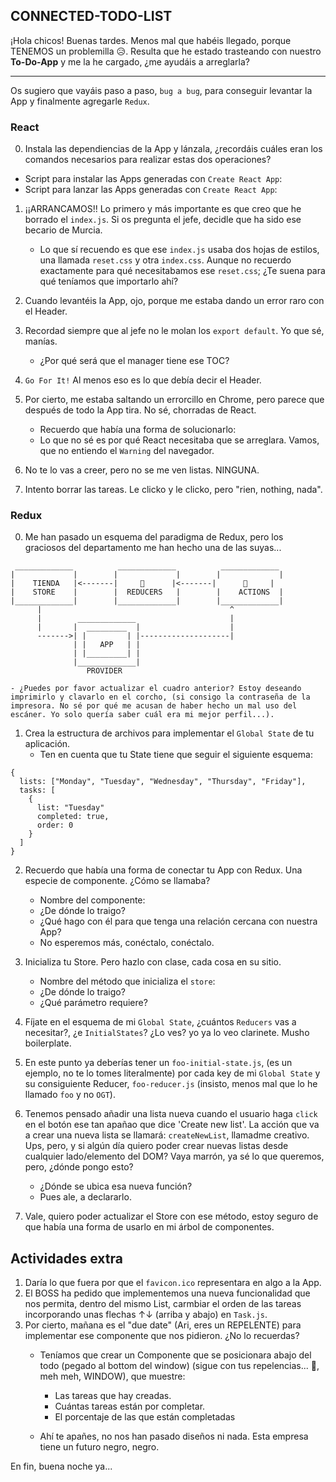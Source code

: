 ## CONNECTED-TODO-LIST

¡Hola chicos! Buenas tardes. Menos mal que habéis llegado, porque TENEMOS un problemilla 😥.
Resulta que he estado trasteando con nuestro **To-Do-App** y me la he cargado, ¿me ayudáis a arreglarla?

---
Os sugiero que vayáis paso a paso, `bug a bug`, para conseguir levantar la App y finalmente agregarle `Redux`.

### React
0. Instala las dependiencias de la App y lánzala, ¿recordáis cuáles eran los comandos necesarios para realizar estas dos operaciones?
* Script para instalar las Apps generadas con `Create React App`:
* Script para lanzar las Apps generadas con `Create React App`:

1. ¡¡ARRANCAMOS!! Lo primero y más importante es que creo que he borrado el `index.js`. Si os pregunta el jefe, decidle que ha sido ese becario de Murcia.
    - Lo que sí recuendo es que ese `index.js` usaba dos hojas de estilos, una llamada `reset.css` y otra `index.css`. Aunque no recuerdo exactamente para qué necesitabamos ese `reset.css`;
    ¿Te suena para qué teníamos que importarlo ahí?

2. Cuando levantéis la App, ojo, porque me estaba dando un error raro con el Header.

3. Recordad siempre que al jefe no le molan los `export default`. Yo que sé, manías.
    - ¿Por qué será que el manager tiene ese TOC?

4. `Go For It!` Al menos eso es lo que debía decir el Header.

5. Por cierto, me estaba saltando un errorcillo en Chrome, pero parece que después de todo la App tira. No sé, chorradas de React.
    - Recuerdo que había una forma de solucionarlo:
    - Lo que no sé es por qué React necesitaba que se arreglara. Vamos, que no entiendo el `Warning` del navegador.

6. No te lo vas a creer, pero no se me ven listas. NINGUNA.

7. Intento borrar las tareas. Le clicko y le clicko, pero "rien, nothing, nada".

### Redux

0. Me han pasado un esquema del paradigma de Redux, pero los graciosos del departamento me han hecho una de las suyas...
```
 _____________          _____________          _____________
|             |        |             |        |             |
|    TIENDA   |<-------|     💃      |<-------|      🙈     |
|    STORE    |        |  REDUCERS   |        |    ACTIONS  |
|_____________|        |_____________|        |_____________|
      |                                          ^
      |        _____________                     |
      |       |  _________  |                    |
      ------->| |         | |--------------------| 
              | |   APP   | |        
              | |_________| |        
              |_____________|
                 PROVIDER
```

    - ¿Puedes por favor actualizar el cuadro anterior? Estoy deseando imprimirlo y clavarlo en el corcho, (si consigo la contraseña de la impresora. No sé por qué me acusan de haber hecho un mal uso del escáner. Yo solo quería saber cuál era mi mejor perfil...).

1. Crea la estructura de archivos para implementar el `Global State` de tu aplicación.
    - Ten en cuenta que tu State tiene que seguir el siguiente esquema:

```
{
  lists: ["Monday", "Tuesday", "Wednesday", "Thursday", "Friday"],
  tasks: [
    {
      list: "Tuesday"
      completed: true,
      order: 0
    }
  ]
}
```

2. Recuerdo que había una forma de conectar tu App con Redux. Una especie de componente. ¿Cómo se llamaba?
    - Nombre del componente:
    - ¿De dónde lo traigo?
    - ¿Qué hago con él para que tenga una relación cercana con nuestra App?
    - No esperemos más, conéctalo, conéctalo.

3. Inicializa tu Store. Pero hazlo con clase, cada cosa en su sitio.
    - Nombre del método que inicializa el `store`:
    - ¿De dónde lo traigo?
    - ¿Qué parámetro requiere?

4. Fíjate en el esquema de mi `Global State`, ¿cuántos `Reducers` vas a necesitar?, ¿e `InitialStates`? ¿Lo ves? yo ya lo veo clarinete. Musho boilerplate.

5. En este punto ya deberías tener un `foo-initial-state.js`, (es un ejemplo, no te lo tomes literalmente) por cada key de mi `Global State` y su consiguiente Reducer, `foo-reducer.js` (insisto, menos mal que lo he llamado `foo` y no `OGT`).

6. Tenemos pensado añadir una lista nueva cuando el usuario haga `click` en el botón ese tan apañao que dice 'Create new list'. La acción que va a crear una nueva lista se llamará: `createNewList`, llamadme creativo.
Ups, pero, y si algún día quiero poder crear nuevas listas desde cualquier lado/elemento del DOM?
Vaya marrón, ya sé lo que queremos, pero, ¿dónde pongo esto?
    - ¿Dónde se ubica esa nueva función?
    - Pues ale, a declararlo.

7. Vale, quiero poder actualizar el Store con ese método, estoy seguro de que había una forma de usarlo en mi árbol de componentes.

## Actividades extra
1. Daría lo que fuera por que el `favicon.ico` representara en algo a la App.
2. El BOSS ha pedido que implementemos una nueva funcionalidad que nos permita, dentro del mismo List, carmbiar el orden de las tareas incorporando unas flechas ↑↓ (arriba y abajo) en `Task.js`.
3. Por cierto, mañana es el "due date" (Ari, eres un REPELENTE) para implementar ese componente que nos pidieron. ¿No lo recuerdas?
    - Teníamos que crear un Componente que se posicionara abajo del todo (pegado al bottom del window) (sigue con tus repelencias... 😬, meh meh, WINDOW), que muestre:
      - Las tareas que hay creadas.
      - Cuántas tareas están por completar.
      - El porcentaje de las que están completadas

    - Ahí te apañes, no nos han pasado diseños ni nada. Esta empresa tiene un futuro negro, negro.

En fin, buena noche ya...
